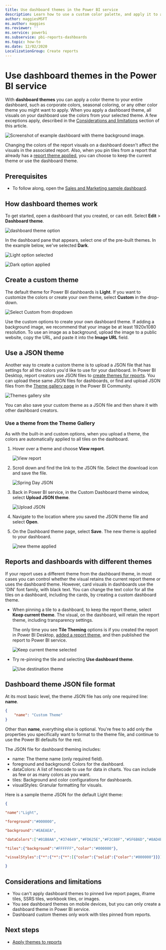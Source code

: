 ```yaml
---
title: Use dashboard themes in the Power BI service
description: Learn how to use a custom color palette, and apply it to an entire dashboard in Power BI service
author: maggiesMSFT
ms.author: maggies
ms.reviewer: ''
ms.service: powerbi
ms.subservice: pbi-reports-dashboards
ms.topic: how-to
ms.date: 12/02/2020
LocalizationGroup: Create reports
---
```

# Use dashboard themes in the Power BI service
With **dashboard themes** you can apply a color theme to your entire dashboard, such as corporate colors, seasonal coloring, or any other color theme you might want to apply. When you apply a dashboard theme, all visuals on your dashboard use the colors from your selected theme. A few exceptions apply, described in the [Considerations and limitations](#considerations-and-limitations) section of this article.

![Screenshot of example dashboard with theme background image.](media/service-dashboard-themes/power-bi-full-dashboard-theme.png)

Changing the colors of the report visuals on a dashboard doesn't affect the visuals in the associated report. Also, when you pin tiles from a report that already has a [report theme applied](desktop-report-themes.md), you can choose to keep the current theme or use the dashboard theme.


## Prerequisites
* To follow along, open the [Sales and Marketing sample dashboard](sample-datasets.md).


## How dashboard themes work
To get started, open a dashboard that you created, or can edit. Select **Edit** > **Dashboard theme**. 

![dashboard theme option](media/service-dashboard-themes/power-bi-dashboard-theme.png)

In the dashboard pane that appears, select one of the pre-built themes.  In the example below, we've selected **Dark**.

![Light option selected](media/service-dashboard-themes/power-bi-theme-menu.png)

![Dark option applied](media/service-dashboard-themes/power-bi-theme-dark.png)

## Create a custom theme

The default theme for Power BI dashboards is **Light**. If you want to customize the colors or create your own theme, select **Custom** in the drop-down. 

![Select Custom from dropdown](media/service-dashboard-themes/power-bi-theme-custom.png)

Use the custom options to create your own dashboard theme. If adding a background image, we recommend that your image be at least 1920x1080 resolution. To use an image as a background, upload the image to a public website, copy the URL, and paste it into the **Image URL** field. 

## Use a JSON theme
Another way to create a custom theme is to upload a JSON file that has settings for all the colors you'd like to use for your dashboard. In Power BI Desktop, report creators use JSON files to [create themes for reports](desktop-report-themes.md). You can upload these same JSON files for dashboards, or find and upload JSON files from the [Theme gallery page](https://community.powerbi.com/t5/Themes-Gallery/bd-p/ThemesGallery) in the Power BI Community. 

![Themes gallery site](media/service-dashboard-themes/power-bi-theme-gallery.png)

You can also save your custom theme as a JSON file and then share it with other dashboard creators. 

### Use a theme from the Theme Gallery

As with the built-in and custom options, when you upload a theme, the colors are automatically applied to all tiles on the dashboard. 

1. Hover over a theme and choose **View report**.

    ![View report](media/service-dashboard-themes/power-bi-choose-theme.png)

2. Scroll down and find the link to the JSON file.  Select the download icon and save the file.

    ![Spring Day JSON](media/service-dashboard-themes/power-bi-theme-json.png)

3. Back in Power BI service, in the Custom Dashboard theme window, select **Upload JSON theme**.

    ![Upload JSON](media/service-dashboard-themes/power-bi-upload-theme.png)

4. Navigate to the location where you saved the JSON theme file and select **Open**.

5. On the Dashboard theme page, select **Save**. The new theme is applied to your dashboard.

    ![new theme applied](media/service-dashboard-themes/power-bi-json.png)

## Reports and dashboards with different themes

If your report uses a different theme from the dashboard theme, in most cases you can control whether the visual retains the current report theme or uses the dashboard theme. However, card visuals in dashboards use the 'DIN' font family, with black text. You can change the text color for all the tiles on a dashboard, including the cards, by creating a custom dashboard theme.

- When pinning a tile to a dashboard, to keep the report theme, select **Keep current theme**. The visual, on the dashboard, will retain the report theme, including transparency settings.

    The only time you see **Tile Theming** options is if you created the report in Power BI Desktop, [added a report theme](desktop-report-themes.md), and then published the report to Power BI service.

    ![Keep current theme selected](media/service-dashboard-themes/power-bi-keep-current.png)

- Try re-pinning the tile and selecting **Use dashboard theme**.

    ![Use destination theme](media/service-dashboard-themes/power-bi-use-destination.png)

## Dashboard theme JSON file format

At its most basic level, the theme JSON file has only one required line: **name**.

```json
{
    "name": "Custom Theme"
}
```

Other than **name**, everything else is optional. You're free to add only the properties you specifically want to format to the theme file, and continue to use the Power BI defaults for the rest.

The JSON file for dashboard theming includes:

- name: The theme name (only required field).
- foreground and background: Colors for the dashboard.
- dataColors: A list of hexcode to use for data in charts. You can include as few or as many colors as you want.
- tiles: Background and color configurations for dashboards.
- visualStyles: Granular formatting for visuals.

Here is a sample theme JSON for the default Light theme:

```json
{

"name":"Light",

"foreground":"#000000",

"background":"#EAEAEA",

"dataColors":["#01B8AA","#374649","#FD625E","#F2C80F","#5F6B6D","#8AD4EB","#FE9666","#A66999"],

"tiles":{"background":"#FFFFFF","color":"#000000"},

"visualStyles":{"*":{"*":{"*":[{"color":{"solid":{"color":"#000000"}}}]}}}

}
```

## Considerations and limitations

* You can't apply dashboard themes to pinned live report pages, iframe tiles, SSRS tiles, workbook tiles, or images.
* You see dashboard themes on mobile devices, but you can only create a dashboard theme in Power BI service.
* Dashboard custom themes only work with tiles pinned from reports.

## Next steps

- [Apply themes to reports](desktop-report-themes.md)
